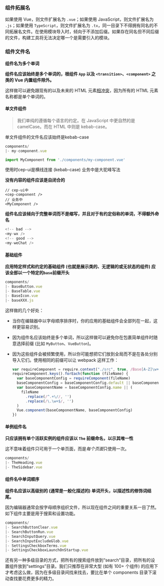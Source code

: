 


### 组件拓展名

如果使用 Vue，则文件扩展名为 `.vue`；如果使用 JavaScript，则文件扩展名为 `.js`；如果使用 `TypeScript`，则文件扩展名为 `.tx`，同一目录下不得拥有同名的不同拓展名文件。在使用模块导入时，倾向于不添加后缀。如果存在同名但不同后缀的文件，构建工具将无法决定哪一个是需要引入的模块。

### 组件文件名

**组件名为多个单词**

**组件名应该始终是多个单词的，根组件 `App` 以及 `<transition>`、`<component>` 之类的 Vue 内置组件除外。**

这样做可以避免跟现有的以及未来的 HTML 元素[相冲突](https://html.spec.whatwg.org/multipage/custom-elements.html#valid-custom-element-name)，因为所有的 HTML 元素名称都是单个单词的。

#### 单文件组件

> 我们单纯的遵循每个语言的约定。在 JavaScript 中更自然的是 camelCase。而在 HTML 中则是 kebab-case。

单文件组件的文件名应该始终是kebab-case

```javascript
components/
|- my-component.vue

import MyComponent from './components/my-component.vue'
```

使用时cep-ui是横线连接 (kebab-case)
业务中是大驼峰写法

**没有内容的组件应该是自闭合的**

```
// cep-ui中
<cep-component />
// 业务中
<MyComponent />
```

**组件名应该倾向于完整单词而不是缩写，并且对于有约定俗称的单词，不得额外命名**

```javascript
<!-- bad -->
<my-wx />
<!-- good -->
<my-weChat />
```

#### 基础组件

**应用特定样式和约定的基础组件 (也就是展示类的、无逻辑的或无状态的组件) 应该全部以一个特定的`base`前缀开头**

```javascript
components/
|- BaseButton.vue
|- BaseTable.vue
|- BaseIcon.vue
|- baseXXX.js
```

这样做的几个好处：

- 当你在编辑器中以字母顺序排序时，你的应用的基础组件会全部列在一起，这样更容易识别。

- 因为组件名应该始终是多个单词，所以这样做可以避免你在包裹简单组件时随意选择前缀 (比如 `MyButton`、`VueButton`)。

- 因为这些组件会被频繁使用，所以你可能想把它们放到全局而不是在各处分别导入它们。使用相同的前缀可以让 webpack 这样工作：

  ```javascript
  var requireComponent = require.context("./src", true, /Base[A-Z]\w+\.(vue|js)$/)
  requireComponent.keys().forEach(function (fileName) {
    var baseComponentConfig = requireComponent(fileName)
    baseComponentConfig = baseComponentConfig.default || baseComponentConfig
    var baseComponentName = baseComponentConfig.name || (
      fileName
        .replace(/^.+\//, '')
        .replace(/\.\w+$/, '')
    )
    Vue.component(baseComponentName, baseComponentConfig)
  })
  
  ```

  

#### 单例组件名

**只应该拥有单个活跃实例的组件应该以 `The` 前缀命名，以示其唯一性**

这不意味着组件只可用于一个单页面，而是*每个页面*只使用一次。

```javascript
components/
|- TheHeading.vue
|- TheSidebar.vue
```

#### 组件名中单词顺序

**组件名应该以高级别的 (通常是一般化描述的) 单词开头，以描述性的修饰词结尾。**

因为编辑器通常会按字母顺序组织文件，所以现在组件之间的重要关系一目了然。如下组件主要是用于搜索和设置功能。

```javascript
components/
|- SearchButtonClear.vue
|- SearchButtonRun.vue
|- SearchInputQuery.vue
|- SearchInputExcludeGlob.vue
|- SettingsCheckboxTerms.vue
|- SettingsCheckboxLaunchOnStartup.vue
```

还有另一种多级目录的方式，把所有的搜索组件放到“search”目录，把所有的设置组件放到“settings”目录。我们只推荐在非常大型 (如有 100+ 个组件) 的应用下才考虑这么做，因为在多级目录间找来找去，要比在单个 components 目录下滚动查找要花费更多的精力。





